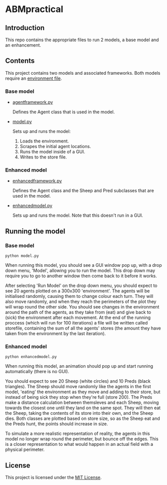 # ABMpractical

## Introduction

This repo contains the appropriate files to run 2 models, a base model and an enhancement.

## Contents

This project contains two models and associated frameworks.
Both models require an [environment file](in.txt).

### Base model
- [agentframework.py](agentframework.py)

  Defines the Agent class that is used in the model.

- [model.py](model.py)

  Sets up and runs the model:
    
    1. Loads the environment.
    2. Scrapes the initial agent locations.
    3. Runs the model inside of a GUI.
    4. Writes to the store file.

### Enhanced model
- [enhancedframework.py](agentframework.py)

  Defines the Agent class and the Sheep and Pred subclasses that are used in the model.

- [enhancedmodel.py](model.py)

  Sets up and runs the model. Note that this doesn't run in a GUI.

## Running the model

### Base model

```
python model.py
```

When running this model, you should see a GUI window pop up, with a drop down menu, 'Model', allowing you to run the model.
This drop down may require you to go to another window then come back to it before it works.

After selecting 'Run Model' on the drop down menu, you should expect to see 20 agents plotted on a 300x300 'environment'.
The agents will be initialised randomly, causing them to change colour each turn. They will also move randomly, and when they reach the perimeters of the plot they will wrap round the other side. 
You should see changes in the environment around the path of the agents, as they take from (eat) and give back to (sick) the environment after each movement. At the end of the running proccess (which will run for 100 iterations) a file will be written called storefile, containing the sum of all the agents' stores (the amount they have taken from the environment by the last iteration). 

### Enhanced model

```
python enhancedmodel.py
```

When running this model, an animation should pop up and start running automatically (there is no GUI). 

You should expect to see 20 Sheep (white circles) and 10 Preds (black triangles). The Sheep should move randomly like the agents in the first model, 'eating' the environment as they move and adding to their store, but instead of being sick they stop when they're full (store 200). The Preds make a distance calculation between themsleves and each Sheep, moving towards the closest one until they land on the same spot. They will then eat the Sheep, taking the contents of its store into their own, and the Sheep dies. Both classes are plotted based on store size, so as the Sheep eat and the Preds hunt, the points should increase in size. 

To simulate a more realistic representation of reality, the agents in this model no longer wrap round the perimeter, but bounce off the edges. This is a closer representation to what would happen in an actual field with a physical perimeter. 

## License
This project is licensed under the [MIT License](LICENSE).
